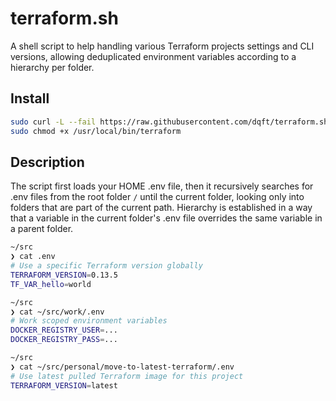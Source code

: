 # terraform.sh
A shell script to help handling various Terraform projects settings and CLI versions, allowing deduplicated environment variables according to a hierarchy per folder.

## Install
```bash
sudo curl -L --fail https://raw.githubusercontent.com/dqft/terraform.sh/main/terraform.sh -o /usr/local/bin/terraform
sudo chmod +x /usr/local/bin/terraform
```

## Description
The script first loads your HOME .env file, then it recursively searches for .env files from the root folder `/` until the current folder, looking only into folders that are part of the current path.
Hierarchy is established in a way that a variable in the current folder's .env file overrides the same variable in a parent folder.

```zsh
~/src
❯ cat .env
# Use a specific Terraform version globally
TERRAFORM_VERSION=0.13.5
TF_VAR_hello=world

~/src
❯ cat ~/src/work/.env
# Work scoped environment variables
DOCKER_REGISTRY_USER=...
DOCKER_REGISTRY_PASS=...

~/src
❯ cat ~/src/personal/move-to-latest-terraform/.env
# Use latest pulled Terraform image for this project
TERRAFORM_VERSION=latest
```